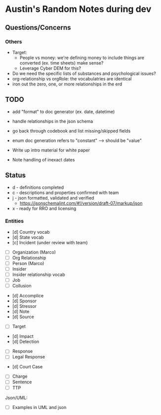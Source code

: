 # Austin's Random Notes during dev

## Questions/Concerns

### Others
- Target:
  - People vs money: we're defining money to include things are converted (ex. time sheets) make sense?
  - Leverage Cyber DEM for this?
- Do we need the specific lists of substances and psychological issues?
- org-relationship vs orgRole: the vocabulatries are identical
- iron out the zero, one, or more relationships in the erd

## TODO
- add "format" to doc generator (ex. date, datetime)
- handle relationships in the json schema
- go back through codebook and list missing/skipped fields
- enum doc generation refers to "constant" --> should be "value"

- Write up intro material for white paper
- Note handling of inexact dates

## Status

- d - definitions completed
- c - descriptions and properties confirmed with team
- j - json formatted, validated and verified
  - https://jsonschemalint.com/#!/version/draft-07/markup/json
- x - ready for RRO and licensing


### Entities

- [d] Country vocab
- [d] State vocab
- [c] Incident (under review with team)
- [ ] Organization (Marco)
- [ ] Org Relationship
- [ ] Person (Marco)
- [ ] Insider
- [ ] Insider relationship vocab
- [ ] Job
- [ ] Collusion
- [d] Accomplice
- [d] Sponsor
- [d] Stressor
- [d] Note
- [d] Source
- [ ] Target
- [d] Impact
- [d] Detection
- [ ] Response
- [ ] Legal Response
- [d] Court Case
- [ ] Charge
- [ ] Sentence
- [ ] TTP

Json/UML:
- [ ] Examples in UML and json
